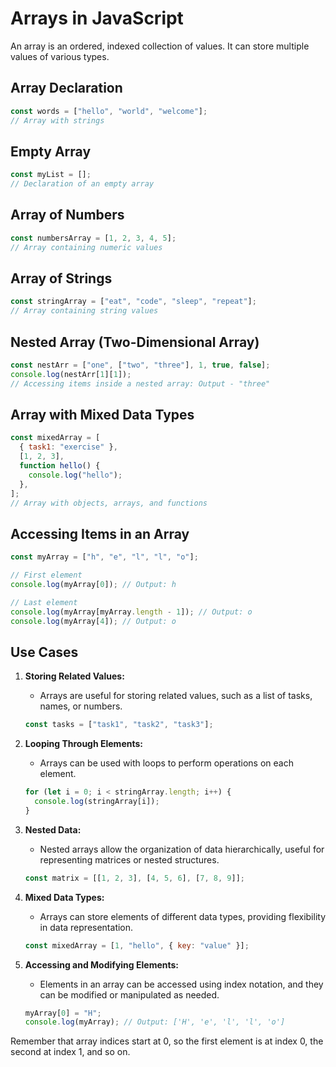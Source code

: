 # Arrays in JavaScript

An array is an ordered, indexed collection of values. It can store multiple values of various types.

## Array Declaration

```javascript
const words = ["hello", "world", "welcome"];
// Array with strings
```

## Empty Array

```javascript
const myList = [];
// Declaration of an empty array
```

## Array of Numbers

```javascript
const numbersArray = [1, 2, 3, 4, 5];
// Array containing numeric values
```

## Array of Strings

```javascript
const stringArray = ["eat", "code", "sleep", "repeat"];
// Array containing string values
```
## Nested Array (Two-Dimensional Array)

```javascript
const nestArr = ["one", ["two", "three"], 1, true, false];
console.log(nestArr[1][1]);
// Accessing items inside a nested array: Output - "three"
```

## Array with Mixed Data Types

```javascript
const mixedArray = [
  { task1: "exercise" },
  [1, 2, 3],
  function hello() {
    console.log("hello");
  },
];
// Array with objects, arrays, and functions
```
## Accessing Items in an Array

```javascript
const myArray = ["h", "e", "l", "l", "o"];

// First element
console.log(myArray[0]); // Output: h

// Last element
console.log(myArray[myArray.length - 1]); // Output: o
console.log(myArray[4]); // Output: o
```

## Use Cases

1. **Storing Related Values:**
   - Arrays are useful for storing related values, such as a list of tasks, names, or numbers.

   ```javascript
   const tasks = ["task1", "task2", "task3"];
   ```

2. **Looping Through Elements:**
   - Arrays can be used with loops to perform operations on each element.

   ```javascript
   for (let i = 0; i < stringArray.length; i++) {
     console.log(stringArray[i]);
   }
   ```

3. **Nested Data:**
   - Nested arrays allow the organization of data hierarchically, useful for representing matrices or nested structures.

   ```javascript
   const matrix = [[1, 2, 3], [4, 5, 6], [7, 8, 9]];
   ```

4. **Mixed Data Types:**
   - Arrays can store elements of different data types, providing flexibility in data representation.

   ```javascript
   const mixedArray = [1, "hello", { key: "value" }];
   ```

5. **Accessing and Modifying Elements:**
   - Elements in an array can be accessed using index notation, and they can be modified or manipulated as needed.

   ```javascript
   myArray[0] = "H";
   console.log(myArray); // Output: ['H', 'e', 'l', 'l', 'o']
   ```

Remember that array indices start at 0, so the first element is at index 0, the second at index 1, and so on.

